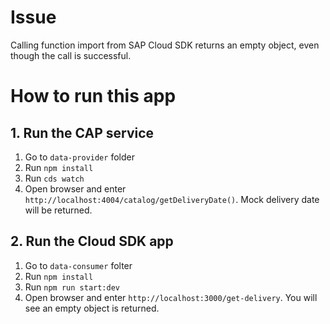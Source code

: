 # Issue
Calling function import from SAP Cloud SDK returns an empty object, even though the call is successful.

# How to run this app
## 1. Run the CAP service
1. Go to `data-provider` folder
2. Run `npm install`
3. Run `cds watch`
4. Open browser and enter `http://localhost:4004/catalog/getDeliveryDate()`. Mock delivery date will be returned.

## 2. Run the Cloud SDK app
1. Go to `data-consumer` folter
2. Run `npm install`
3. Run `npm run start:dev`
4. Open browser and enter `http://localhost:3000/get-delivery`. You will see an empty object is returned.


